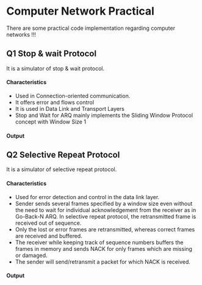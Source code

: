 # Computer Network Practical

There are some practical code implementation regarding computer networks !!!

## Q1 Stop & wait Protocol
It is a simulator of stop & wait protocol.

#### Characteristics
* Used in Connection-oriented communication.
* It offers error and flows control
* It is used in Data Link and Transport Layers
* Stop and Wait for ARQ mainly implements the Sliding Window Protocol concept with Window Size 1

#### Output




## Q2 Selective Repeat Protocol
It is a simulator of selective repeat protocol.

#### Characteristics
* Used for error detection and control in the data link layer.
* Sender sends several frames specified by a window size even without the need to wait for individual acknowledgement from the receiver as in 
  Go-Back-N ARQ. In selective repeat protocol, the retransmitted frame is received out of sequence.
* Only the lost or error frames are retransmitted, whereas correct frames are received and buffered.
* The receiver while keeping track of sequence numbers buffers the frames in memory and sends NACK for only frames which are missing or damaged.
* The sender will send/retransmit a packet for which NACK is received.

#### Output
